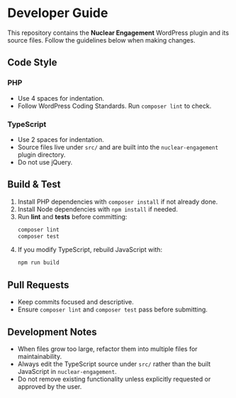 # Developer Guide

This repository contains the **Nuclear Engagement** WordPress plugin and its source files.
Follow the guidelines below when making changes.

## Code Style

### PHP
- Use 4 spaces for indentation.
- Follow WordPress Coding Standards. Run `composer lint` to check.

### TypeScript
- Use 2 spaces for indentation.
- Source files live under `src/` and are built into the `nuclear-engagement` plugin directory.
- Do not use jQuery.

## Build & Test

1. Install PHP dependencies with `composer install` if not already done.
2. Install Node dependencies with `npm install` if needed.
3. Run **lint** and **tests** before committing:
   ```bash
   composer lint
   composer test
   ```
4. If you modify TypeScript, rebuild JavaScript with:
   ```bash
   npm run build
   ```

## Pull Requests

- Keep commits focused and descriptive.
- Ensure `composer lint` and `composer test` pass before submitting.

## Development Notes

- When files grow too large, refactor them into multiple files for maintainability.
- Always edit the TypeScript source under `src/` rather than the built JavaScript in `nuclear-engagement`.
- Do not remove existing functionality unless explicitly requested or approved by the user.

